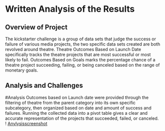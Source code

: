 # Written Analysis of the Results
## Overview of Project
  The kickstarter challenge is a group of data sets that judge the success or failure of various media projects, the two specific data sets created are both revolved around theatre. Theatre Outcomes Based on Launch Date specifically tracks the theatre projects that are most successful or most likely to fail. Outcomes Based on Goals marks the percentage chance of a theatre project succeeding, failing, or being canceled based on the range of monetary goals. 
## Analysis and Challenges
#Analysis
  Outcomes based on Launch date were provided through the filtering of theatre from the parent category into its own specific subcategory, then organized based on date and amount of success and failures. Running the collected data into a pivot table gives a clear and accurate representation of the projects that succeeded, failed, or canceled. !
  [Anylysisscreenshot](https://user-images.githubusercontent.com/82983000/116432727-d3bc1e00-a816-11eb-96c6-fc7b6d5f9300.png)

